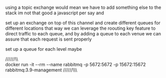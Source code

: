 using a topic exchange would mean we have to add something else to the stack im not that good a javascript per say and 

set up an exchange on top of this channel and create different queues for different locations that way we can leverage the roouting key feature to direct traffic to each queue, and by adding a queue to each venue we can assure that each request is sent properly


set up a queue for each level maybe 




                
//////\\\\\
docker run -it --rm --name rabbitmq -p 5672:5672 -p 15672:15672 rabbitmq:3.9-management
//////\\\\\\
